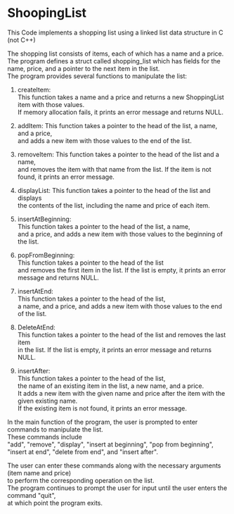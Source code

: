 # ShoopingList

This Code  implements a shopping list using a linked list data structure in C (not C++)   

The shopping list consists of items, each of which has a name and a price.  
The program defines a struct called shopping_list which has fields for the name, price, and a pointer to the next item in the list.  
The program provides several functions to manipulate the list:

1. createItem:  
This function takes a name and a price and returns a new ShoppingList item with those values.  
If memory allocation fails, it prints an error message and returns NULL.

2. addItem:
This function takes a pointer to the head of the list, a name, and a price,  
and adds a new item with those values to the end of the list.

3. removeItem:
This function takes a pointer to the head of the list and a name,  
and removes the item with that name from the list. If the item is not found, it prints an error message.

4. displayList:
This function takes a pointer to the head of the list and displays  
the contents of the list, including the name and price of each item.

5. insertAtBeginning:  
This function takes a pointer to the head of the list, a name,  
and a price, and adds a new item with those values to the beginning of the list.

6. popFromBeginning:  
This function takes a pointer to the head of the list  
and removes the first item in the list. If the list is empty, it prints an error message and returns NULL.

7. insertAtEnd:  
This function takes a pointer to the head of the list,  
a name, and a price, and adds a new item with those values to the end of the list.

8. DeleteAtEnd:  
This function takes a pointer to the head of the list and removes the last item  
in the list. If the list is empty, it prints an error message and returns NULL.

9. insertAfter:  
This function takes a pointer to the head of the list,  
the name of an existing item in the list, a new name, and a price.  
It adds a new item with the given name and price after the item with the given existing name.  
If the existing item is not found, it prints an error message.  


In the main function of the program, the user is prompted to enter commands to manipulate the list.  
These commands include  
"add", "remove", "display", "insert at beginning", "pop from beginning",  
"insert at end", "delete from end", and "insert after".   

The user can enter these commands along with the necessary arguments (item name and price)  
to perform the corresponding operation on the list.  
The program continues to prompt the user for input until the user enters the command "quit",   
at which point the program exits.  
